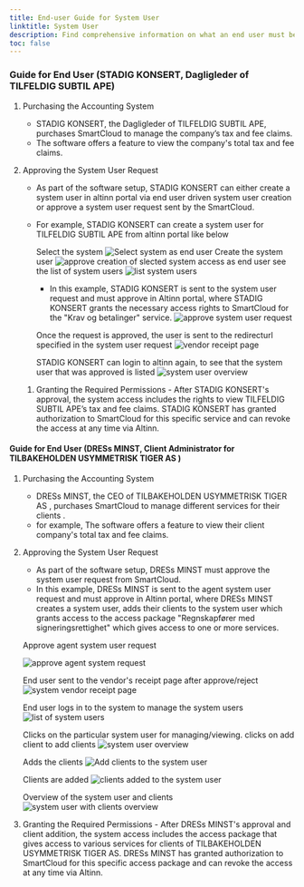 ```yaml
---
title: End-user Guide for System User
linktitle: System User
description: Find comprehensive information on what an end user must be aware of and the steps to follow to establish a System User integration.
toc: false
---
```


### Guide for End User (STADIG KONSERT, Dagligleder of TILFELDIG SUBTIL APE)

1. Purchasing the Accounting System
   - STADIG KONSERT, the Dagligleder of TILFELDIG SUBTIL APE, purchases SmartCloud to manage the company’s tax and fee claims.
   - The software offers a feature to view the company's total tax and fee claims.
2. Approving the System User Request

   - As part of the software setup, STADIG KONSERT can either create a system user in altinn portal via end user driven system user creation or approve a system user request sent by the SmartCloud.
   - For example, STADIG KONSERT can create a system user for TILFELDIG SUBTIL APE from altinn portal like below

     Select the system
     ![Select system as end user](systemtilgang-1.png)
     Create the system user
     ![approve creation of slected system access as end user](systemtilgang-2.png)
     see the list of system users
     ![list system users](systemtilgang-4.png)

     - In this example, STADIG KONSERT is sent to the system user request and must approve in Altinn portal, where STADIG KONSERT grants the necessary access rights to SmartCloud for the "Krav og betalinger" service.
       ![approve system user request](systemtilgang-approve-1.png)

     Once the request is approved, the user is sent to the redirecturl specified in the system user request
     ![vendor receipt page](systemtilgang-receipt-vendor.png)

     STADIG KONSERT can login to altinn again, to see that the system user that was approved is listed
     ![system user overview](systemtilgang-overview.png)

   1. Granting the Required Permissions - After STADIG KONSERT's approval, the system access includes the rights to view TILFELDIG SUBTIL APE’s tax and fee claims.
      STADIG KONSERT has granted authorization to SmartCloud for this specific service and can revoke the access at any time via Altinn.

#### Guide for End User (DRESs MINST, Client Administrator for TILBAKEHOLDEN USYMMETRISK TIGER AS )

1.  Purchasing the Accounting System
    - DRESs MINST, the CEO of TILBAKEHOLDEN USYMMETRISK TIGER AS , purchases SmartCloud to manage different services for their clients .
    - for example, The software offers a feature to view their client company's total tax and fee claims.
2.  Approving the System User Request

    - As part of the software setup, DRESs MINST must approve the system user request from SmartCloud.
    - In this example, DRESs MINST is sent to the agent system user request and must approve in Altinn portal, where DRESs MINST creates a system user, adds their clients to the system user which grants access to the access package "Regnskapfører med signeringsrettighet" which gives access to one or more services.

    Approve agent system user request

    ![approve agent system request](systemtilgang-agent-approve.png)

    End user sent to the vendor's receipt page after approve/reject
    ![system vendor receipt page](systemtilgang-receipt-vendor.png)

    End user logs in to the system to manage the system users
    ![list of system users](systemtilgang-overview-clientdelegation.png)

    Clicks on the particular system user for managing/viewing. clicks on add client to add clients
    ![system user overview](systemuser-agent.png)

    Adds the clients
    ![Add clients to the system user](clientdelegation-addclient.png)

    Clients are added
    ![clients added to the system user](addclient-added.png)

    Overview of the system user and clients
    ![system user with clients overview](systemuser-withclients.png)

3.  Granting the Required Permissions - After DRESs MINST's approval and client addition, the system access includes the access package that gives access to various services for clients of TILBAKEHOLDEN USYMMETRISK TIGER AS.
    DRESs MINST has granted authorization to SmartCloud for this specific access package and can revoke the access at any time via Altinn.
